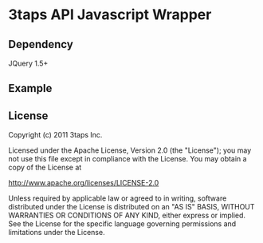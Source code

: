 # 3taps API Javascript Wrapper


## Dependency

JQuery 1.5+

## Example

<script src="jquery.js" type="text/javascript"></script>
<script src="3taps.js" type="text/javascript"></script>
<script type="text/javascript">

var client = new threeTapsClient()
var items = client.search.search({text:'honda', category:'VAUT'}, function(results){
	console.log(results)
})


</script>

## License

Copyright (c) 2011 3taps Inc. 

Licensed under the Apache License, Version 2.0 (the "License"); 
you may not use this file except in compliance with the License. 
You may obtain a copy of the License at 

  http://www.apache.org/licenses/LICENSE-2.0 

Unless required by applicable law or agreed to in writing, software 
distributed under the License is distributed on an "AS IS" BASIS, 
WITHOUT WARRANTIES OR CONDITIONS OF ANY KIND, either express or implied. 
See the License for the specific language governing permissions and 
limitations under the License.


